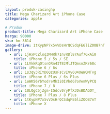 ```yaml
---
layout: produk-casinghp
title: Mega Charizard Art iPhone Case
categories: apple

# Produk
product-title: Mega Charizard Art iPhone Case
harga: 90000
sku: hn-3614
image-drive: 1tKypNP7x5vVDsHrQCSdqFE6liZOOB7nT
gallery:
  - url: 1jHxPCZloq3MHRk71nvRDl8rAuf7GxAi0
    title: iPhone 5 / 5s / SE
  - url: 1LVkkRqOtsnORn4IT82MlJTQmsnZKr68c
    title: iPhone 6 / 6s
  - url: 1s3qy3RIYD6QzUsFsCvIVy6U4OeW0MTvg
    title: iPhone 6 Plus / 6s Plus
  - url: 1oWK56YbYodreMhIi0IVhdG7oVemWyPCQ
    title: iPhone 7 / 8
  - url: 1ULQgC5jZgm-IGdcv0ryPfXJDxBDAGOT_
    title: iPhone 7 Plus / 8 Plus
  - url: 1tKypNP7x5vVDsHrQCSdqFE6liZOOB7nT
    title: iPhone X
---
```

